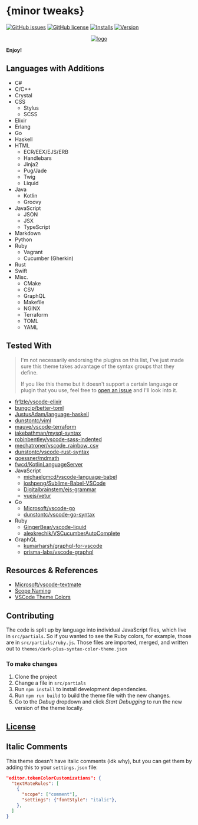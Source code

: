 # {minor tweaks}

[![GitHub issues](https://img.shields.io/github/issues/dunstontc/dark-plus-syntax.svg)](https://github.com/dunstontc/dark-plus-syntax/issues)
[![GitHub license](https://img.shields.io/badge/license-MIT-blue.svg)](https://github.com/dunstontc/dark-plus-syntax/blob/master/LICENSE)
[![Installs](https://vsmarketplacebadge.apphb.com/installs-short/dunstontc.dark-plus-syntax.svg?style=flat&color=blue)](https://marketplace.visualstudio.com/items?itemName=dunstontc.dark-plus-syntax)
[![Version](https://vsmarketplacebadge.apphb.com/version-short/dunstontc.dark-plus-syntax.svg?style=flat&color=blue)](https://marketplace.visualstudio.com/items?itemName=dunstontc.dark-plus-syntax)

<div align="center">
    <a href="https://github.com/Microsoft/vscode">
        <img src="https://raw.githubusercontent.com/dunstontc/dark-plus-syntax/master/assets/512.png" alt="logo">
    </a>
</div>

**Enjoy!**

## Languages with Additions
- C#
- C/C++
- Crystal
- CSS
    - Stylus
    - SCSS
- Elixir
- Erlang
- Go
- Haskell
- HTML
    - ECR/EEX/EJS/ERB
    - Handlebars
    - Jinja2
    - Pug/Jade
    - Twig
    - Liquid
- Java
    - Kotlin
    - Groovy
- JavaScript
    - JSON
    - JSX
    - TypeScript
- Markdown
- Python
- Ruby
    - Vagrant
    - Cucumber (Gherkin)
- Rust
- Swift
- Misc.
    - CMake
    - CSV
    - GraphQL
    - Makefile
    - NGINX
    - Terraform
    - TOML
    - YAML

## Tested With

> I'm not necessarily endorsing the plugins on this list, I've just made sure this theme takes advantage of the syntax groups that they define.
>
> If you like this theme but it doesn't support a certain language or plugin that you use, feel free to [open an issue](https://github.com/dunstontc/dark-plus-syntax/issues/new) and I'll look into it.

- [fr1zle/vscode-elixir](https://github.com/fr1zle/vscode-elixir)
- [bungcip/better-toml](https://github.com/bungcip/better-toml)
- [JustusAdam/language-haskell](https://github.com/JustusAdam/language-haskell)
- [dunstontc/viml](https://github.com/dunstontc/viml)
- [mauve/vscode-terraform](https://github.com/mauve/vscode-terraform)
- [jakebathman/mysql-syntax](https://github.com/jakebathman/mysql-syntax)
- [robinbentley/vscode-sass-indented](https://github.com/robinbentley/vscode-sass-indented)
- [mechatroner/vscode_rainbow_csv](https://github.com/mechatroner/vscode_rainbow_csv)
- [dunstontc/vscode-rust-syntax](https://github.com/dunstontc/vscode-rust-syntax)
- [goessner/mdmath](https://github.com/goessner/mdmath)
- [fwcd/KotlinLanguageServer](https://github.com/fwcd/KotlinLanguageServer)
- JavaScript
    - [michaelgmcd/vscode-language-babel](https://github.com/michaelgmcd/vscode-language-babel)
    - [joshpeng/Sublime-Babel-VSCode](https://github.com/joshpeng/Sublime-Babel-VSCode)
    - [Digitalbrainstem/ejs-grammar](https://github.com/Digitalbrainstem/ejs-grammar)
    - [vuejs/vetur](https://github.com/vuejs/vetur)
- Go
    - [Microsoft/vscode-go](https://github.com/Microsoft/vscode-go)
    - [dunstontc/vscode-go-syntax](https://github.com/dunstontc/vscode-go-syntax)
- Ruby
    - [GingerBear/vscode-liquid](https://github.com/GingerBear/vscode-liquid)
    - [alexkrechik/VSCucumberAutoComplete](https://github.com/alexkrechik/VSCucumberAutoComplete)
- GraphQL
    - [kumarharsh/graphql-for-vscode](https://github.com/kumarharsh/graphql-for-vscode)
    - [prisma-labs/vscode-graphql](https://github.com/prisma-labs/vscode-graphql)


## Resources & References

- [Microsoft/vscode-textmate](https://github.com/Microsoft/vscode-textmate)
- [Scope Naming](https://www.sublimetext.com/docs/3/scope_naming.html)
- [VSCode Theme Colors](https://code.visualstudio.com/api/references/theme-color)

## Contributing

The code is split up by language into individual JavaScript files, which live in `src/partials`.
So if you wanted to see the Ruby colors, for example, those are in `src/partials/ruby.js`.
Those files are imported, merged, and written out to `themes/dark-plus-syntax-color-theme.json`

### To make changes

1. Clone the project
2. Change a file in `src/partials`
2. Run `npm install` to install development dependencies.
3. Run `npm run build` to build the theme file with the new changes.
4. Go to  the *Debug* dropdown and click *Start Debugging* to run the new version of the theme locally.

## [License](https://github.com/dunstontc/dark-plus-syntax/blob/master/LICENSE)

## Italic Comments

This theme doesn't have italic comments (idk why), but you can get them by adding this to your `settings.json` file:

```json
"editor.tokenColorCustomizations": {
  "textMateRules": [
    {
      "scope": ["comment"],
      "settings": {"fontStyle": "italic"},
    },
  ]
}
```
